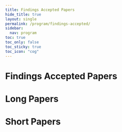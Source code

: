 ```yaml
---
title: Findings Accepted Papers
hide_title: true
layout: single
permalink: /program/findings-accepted/
sidebar:
  nav: program
toc: true
toc_only: false
toc_sticky: true
toc_icon: "cog" 
---
```


<h1>Findings Accepted Papers</h1>

# Long Papers

# Short Papers




